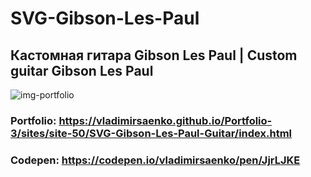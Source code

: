 # SVG-Gibson-Les-Paul

## Кастомная гитара Gibson Les Paul | Custom guitar Gibson Les Paul

![img-portfolio](https://user-images.githubusercontent.com/56477695/147850551-8bf4b6d6-051d-446c-805a-36d4bcd4b252.jpg)

### Portfolio: https://vladimirsaenko.github.io/Portfolio-3/sites/site-50/SVG-Gibson-Les-Paul-Guitar/index.html

### Codepen: https://codepen.io/vladimirsaenko/pen/JjrLJKE
